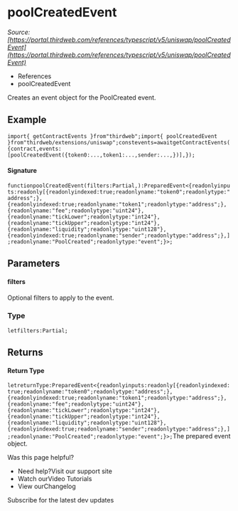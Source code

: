 # poolCreatedEvent

*Source: [https://portal.thirdweb.com/references/typescript/v5/uniswap/poolCreatedEvent](https://portal.thirdweb.com/references/typescript/v5/uniswap/poolCreatedEvent)*

* References
* poolCreatedEvent

Creates an event object for the PoolCreated event.

## Example

`import{ getContractEvents }from"thirdweb";import{ poolCreatedEvent }from"thirdweb/extensions/uniswap";constevents=awaitgetContractEvents({contract,events: [poolCreatedEvent({token0:...,token1:...,sender:...,})],});`
#### Signature

`functionpoolCreatedEvent(filters:Partial,):PreparedEvent<{readonlyinputs:readonly[{readonlyindexed:true;readonlyname:"token0";readonlytype:"address";},{readonlyindexed:true;readonlyname:"token1";readonlytype:"address";},{readonlyname:"fee";readonlytype:"uint24"},{readonlyname:"tickLower";readonlytype:"int24"},{readonlyname:"tickUpper";readonlytype:"int24"},{readonlyname:"liquidity";readonlytype:"uint128"},{readonlyindexed:true;readonlyname:"sender";readonlytype:"address";},];readonlyname:"PoolCreated";readonlytype:"event";}>;`
## Parameters

#### filters

Optional filters to apply to the event.

### Type

`letfilters:Partial;`
## Returns

#### Return Type

`letreturnType:PreparedEvent<{readonlyinputs:readonly[{readonlyindexed:true;readonlyname:"token0";readonlytype:"address";},{readonlyindexed:true;readonlyname:"token1";readonlytype:"address";},{readonlyname:"fee";readonlytype:"uint24"},{readonlyname:"tickLower";readonlytype:"int24"},{readonlyname:"tickUpper";readonlytype:"int24"},{readonlyname:"liquidity";readonlytype:"uint128"},{readonlyindexed:true;readonlyname:"sender";readonlytype:"address";},];readonlyname:"PoolCreated";readonlytype:"event";}>;`The prepared event object.

Was this page helpful?

* Need help?Visit our support site
* Watch ourVideo Tutorials
* View ourChangelog

Subscribe for the latest dev updates

